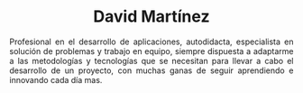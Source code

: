 <div align="center"><h1><b> David Martínez</b></h1> <div/>
<div align="justify"> Profesional en el desarrollo de aplicaciones, autodidacta, especialista en solución de problemas y trabajo en equipo, siempre dispuesta a adaptarme a las metodologías y tecnologías que se necesitan para llevar a cabo el desarrollo de un proyecto, con muchas ganas de seguir aprendiendo e innovando cada día mas.
   </div>
